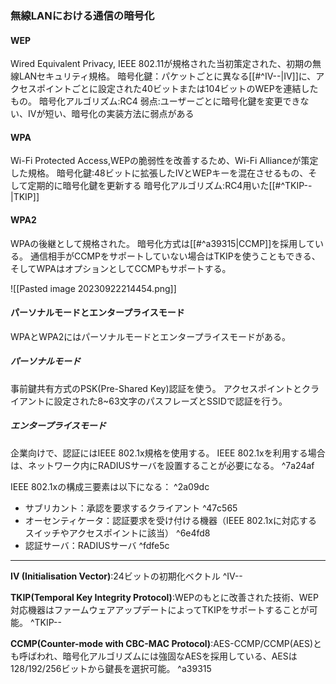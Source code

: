 ### 無線LANにおける通信の暗号化

#### WEP
Wired Equivalent Privacy, IEEE 802.11が規格された当初策定された、初期の無線LANセキュリティ規格。
暗号化鍵：パケットごとに異なる[[#^IV--|IV]]に、アクセスポイントごとに設定された40ビットまたは104ビットのWEPを連結したもの。
暗号化アルゴリズム:RC4
弱点:ユーザーごとに暗号化鍵を変更できない、IVが短い、暗号化の実装方法に弱点がある
#### WPA
Wi-Fi Protected Access,WEPの脆弱性を改善するため、Wi-Fi Allianceが策定した規格。
暗号化鍵:48ビットに拡張したIVとWEPキーを混在させるもの、そして定期的に暗号化鍵を更新する
暗号化アルゴリズム:RC4用いた[[#^TKIP--|TKIP]]

#### WPA2
WPAの後継として規格された。
暗号化方式は[[#^a39315|CCMP]]を採用している。
通信相手がCCMPをサポートしていない場合はTKIPを使うこともできる、そしてWPAはオプションとしてCCMPもサポートする。

![[Pasted image 20230922214454.png]]

#### パーソナルモードとエンタープライスモード
WPAとWPA2にはパーソナルモードとエンタープライスモードがある。

##### パーソナルモード
事前鍵共有方式のPSK(Pre-Shared Key)認証を使う。
アクセスポイントとクライアントに設定された8~63文字のパスフレーズとSSIDで認証を行う。

##### エンタープライスモード
企業向けで、認証にはIEEE 802.1x規格を使用する。
IEEE 802.1xを利用する場合は、ネットワーク内にRADIUSサーバを設置することが必要になる。 ^7a24af

IEEE 802.1xの構成三要素は以下になる： ^2a09dc
- サブリカント：承認を要求するクライアント ^47c565
- オーセンティケータ：認証要求を受け付ける機器（IEEE 802.1xに対応するスイッチやアクセスポイントに該当） ^6e4fd8
- 認証サーバ：RADIUSサーバ  ^fdfe5c


---
**IV (Initialisation Vector)**:24ビットの初期化ベクトル ^IV--

**TKIP(Temporal Key Integrity Protocol)**:WEPのもとに改善された技術、WEP対応機器はファームウェアアップデートによってTKIPをサポートすることが可能。 ^TKIP--

**CCMP(Counter-mode with CBC-MAC Protocol)**:AES-CCMP/CCMP(AES)とも呼ばわれ、暗号化アルゴリズムには強固なAESを採用している、AESは128/192/256ビットから鍵長を選択可能。 ^a39315